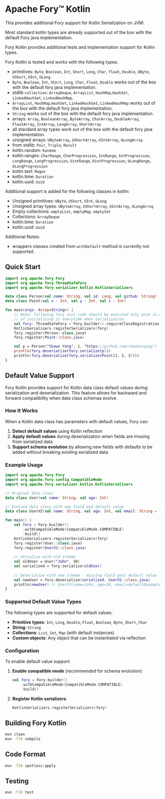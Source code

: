 # Apache Fory™ Kotlin

This provides additional Fory support for Kotlin Serialization on JVM:

Most standard kotlin types are already supported out of the box with the default Fory java implementation.

Fory Kotlin provides additional tests and implementation support for Kotlin types.

Fory Kotlin is tested and works with the following types:

- primitives: `Byte`, `Boolean`, `Int`, `Short`, `Long`, `Char`, `Float`, `Double`, `UByte`, `UShort`, `UInt`, `ULong`.
- `Byte`, `Boolean`, `Int`, `Short`, `Long`, `Char`, `Float`, `Double` works out of the box with the default fory java implementation.
- stdlib `collection`: `ArrayDeque`, `ArrayList`, `HashMap`,`HashSet`, `LinkedHashSet`, `LinkedHashMap`.
- `ArrayList`, `HashMap`,`HashSet`, `LinkedHashSet`, `LinkedHashMap` works out of the box with the default fory java implementation.
- `String` works out of the box with the default fory java implementation.
- arrays: `Array`, `BooleanArray`, `ByteArray`, `CharArray`, `DoubleArray`, `FloatArray`, `IntArray`, `LongArray`, `ShortArray`
- all standard array types work out of the box with the default fory java implementation.
- unsigned arrays: `UByteArray`, `UShortArray`, `UIntArray`, `ULongArray`
- from stdlib: `Pair`, `Triple`, `Result`
- kotlin.random: `Random`
- kotlin.ranges: `CharRange`, `CharProgression`, `IntRange`, `IntProgression`, `LongRange`, `LongProgression`, `UintRange`, `UintProgression`, `ULongRange`, `ULongProgression`
- kotlin.text: `Regex`
- kotlin.time: `Duration`
- kotlin.uuid: `Uuid`

Additional support is added for the following classes in kotlin:

- Unsigned primitives: `UByte`, `UShort`, `UInt`, `ULong`
- Unsigned array types: `UByteArray`, `UShortArray`, `UIntArray`, `ULongArray`
- Empty collections: `emptyList`, `emptyMap`, `emptySet`
- Collections: `ArrayDeque`
- kotlin.time: `Duration`
- kotlin.uuid: `Uuid`

Additional Notes:

- wrappers classes created from `withDefault` method is currently not supported.

## Quick Start

```kotlin
import org.apache.fory.Fory
import org.apache.fory.ThreadSafeFory
import org.apache.fory.serializer.kotlin.KotlinSerializers

data class Person(val name: String, val id: Long, val github: String)
data class Point(val x : Int, val y : Int, val z : Int)

fun main(args: Array<String>) {
    // Note: following fory init code should be executed only once in a global scope instead
    // of initializing it everytime when serialization.
    val fory: ThreadSafeFory = Fory.builder().requireClassRegistration(true).buildThreadSafeFory()
    KotlinSerializers.registerSerializers(fory)
    fory.register(Person::class.java)
    fory.register(Point::class.java)

    val p = Person("Shawn Yang", 1, "https://github.com/chaokunyang")
    println(fory.deserialize(fory.serialize(p)))
    println(fory.deserialize(fory.serialize(Point(1, 2, 3))))
}
```

## Default Value Support

Fory Kotlin provides support for Kotlin data class default values during serialization and deserialization. This feature allows for backward and forward compatibility when data class schemas evolve.

### How It Works

When a Kotlin data class has parameters with default values, Fory can:

1. **Detect default values** using Kotlin reflection
2. **Apply default values** during deserialization when fields are missing from serialized data
3. **Support schema evolution** by allowing new fields with defaults to be added without breaking existing serialized data

### Example Usage

```kotlin
import org.apache.fory.Fory
import org.apache.fory.config.CompatibleMode
import org.apache.fory.serializer.kotlin.KotlinSerializers

// Original data class
data class User(val name: String, val age: Int)

// Evolved data class with new field and default value
data class UserV2(val name: String, val age: Int, val email: String = "default@example.com")

fun main() {
    val fory = Fory.builder()
        .withCompatibleMode(CompatibleMode.COMPATIBLE)
        .build()
    KotlinSerializers.registerSerializers(fory)
    fory.register(User::class.java)
    fory.register(UserV2::class.java)
    
    // Serialize with old schema
    val oldUser = User("John", 30)
    val serialized = fory.serialize(oldUser)
    
    // Deserialize with new schema - missing field gets default value
    val newUser = fory.deserialize(serialized, UserV2::class.java)
    println(newUser) // UserV2(name=John, age=30, email=default@example.com)
}
```

### Supported Default Value Types

The following types are supported for default values:

- **Primitive types**: `Int`, `Long`, `Double`, `Float`, `Boolean`, `Byte`, `Short`, `Char`
- **String**: `String`
- **Collections**: `List`, `Set`, `Map` (with default instances)
- **Custom objects**: Any object that can be instantiated via reflection

### Configuration

To enable default value support:

1. **Enable compatible mode** (recommended for schema evolution):

   ```kotlin
   val fory = Fory.builder()
       .withCompatibleMode(CompatibleMode.COMPATIBLE)
       .build()
   ```

2. **Register Kotlin serializers**:

   ```kotlin
   KotlinSerializers.registerSerializers(fory)
   ```

## Building Fory Kotlin

```bash
mvn clean
mvn -T10 compile
```

## Code Format

```bash
mvn -T10 spotless:apply
```

## Testing

```bash
mvn -T10 test
```
